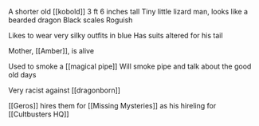 A shorter old [[kobold]]
3 ft 6 inches tall
Tiny little lizard man, looks like a bearded dragon
Black scales
Roguish

Likes to wear very silky outfits in blue
Has suits altered for his tail

Mother, [[Amber]], is alive

Used to smoke a [[magical pipe]]
Will smoke pipe and talk about the good old days

Very racist against [[dragonborn]] 

[[Geros]] hires them for [[Missing Mysteries]] as his hireling for [[Cultbusters HQ]]